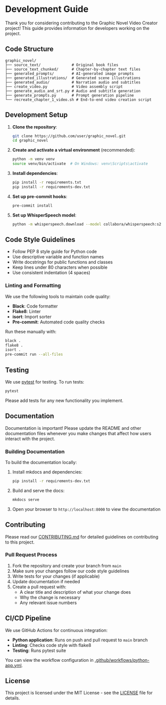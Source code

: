 











# Development Guide

Thank you for considering contributing to the Graphic Novel Video Creator project! This guide provides information for developers working on the project.

## Code Structure

```
graphic_novel/
├── source_text/              # Original book files
├── source_text_chunked/      # Chapter-by-chapter text files
├── generated_prompts/        # AI-generated image prompts
├── generated_illustrations/  # Generated scene illustrations
├── generated_audio/          # Narration audio and subtitles
├── create_video.py           # Video assembly script
├── generate_audio_and_srt.py # Audio and subtitle generation
├── generate_prompts.py       # Prompt generation pipeline
└── recreate_chapter_1_video.sh # End-to-end video creation script
```

## Development Setup

1. **Clone the repository**:

   ```bash
   git clone https://github.com/user/graphic_novel.git
   cd graphic_novel
   ```

2. **Create and activate a virtual environment** (recommended):

   ```bash
   python -m venv venv
   source venv/bin/activate  # On Windows: venv\Scripts\activate
   ```

3. **Install dependencies**:

   ```bash
   pip install -r requirements.txt
   pip install -r requirements-dev.txt
   ```

4. **Set up pre-commit hooks**:

   ```bash
   pre-commit install
   ```

5. **Set up WhisperSpeech model**:

   ```bash
   python -m whisperspeech.download --model collabora/whisperspeech:s2a-q4-base-en+pl.model
   ```

## Code Style Guidelines

- Follow PEP 8 style guide for Python code
- Use descriptive variable and function names
- Write docstrings for public functions and classes
- Keep lines under 80 characters when possible
- Use consistent indentation (4 spaces)

### Linting and Formatting

We use the following tools to maintain code quality:

- **Black**: Code formatter
- **Flake8**: Linter
- **isort**: Import sorter
- **Pre-commit**: Automated code quality checks

Run these manually with:

```bash
black .
flake8 .
isort .
pre-commit run --all-files
```

## Testing

We use [pytest](https://pytest.org/) for testing. To run tests:

```bash
pytest
```

Please add tests for any new functionality you implement.

## Documentation

Documentation is important! Please update the README and other documentation files whenever you make changes that affect how users interact with the project.

### Building Documentation

To build the documentation locally:

1. Install mkdocs and dependencies:

   ```bash
   pip install -r requirements-dev.txt
   ```

2. Build and serve the docs:

   ```bash
   mkdocs serve
   ```

3. Open your browser to `http://localhost:8000` to view the documentation

## Contributing

Please read our [CONTRIBUTING.md](https://github.com/user/graphic_novel/blob/main/CONTRIBUTING.md) for detailed guidelines on contributing to this project.

### Pull Request Process

1. Fork the repository and create your branch from `main`
2. Make sure your changes follow our code style guidelines
3. Write tests for your changes (if applicable)
4. Update documentation if needed
5. Create a pull request with:
   - A clear title and description of what your change does
   - Why the change is necessary
   - Any relevant issue numbers

## CI/CD Pipeline

We use GitHub Actions for continuous integration:

- **Python application**: Runs on push and pull request to `main` branch
- **Linting**: Checks code style with flake8
- **Testing**: Runs pytest suite

You can view the workflow configuration in [.github/workflows/python-app.yml](https://github.com/user/graphic_novel/blob/main/.github/workflows/python-app.yml).

## License

This project is licensed under the MIT License - see the [LICENSE](https://github.com/user/graphic_novel/blob/main/LICENSE) file for details.










